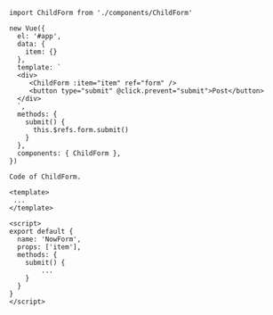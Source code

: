     import ChildForm from './components/ChildForm'

    new Vue({
      el: '#app',
      data: {
        item: {}
      },
      template: `
      <div>
         <ChildForm :item="item" ref="form" />
         <button type="submit" @click.prevent="submit">Post</button>
      </div>
      `,
      methods: {
        submit() {
          this.$refs.form.submit()
        }
      },
      components: { ChildForm },
    })

    Code of ChildForm.

    <template>
     ...
    </template>

    <script>
    export default {
      name: 'NowForm',
      props: ['item'],
      methods: {
        submit() {
            ...
        }
      }
    }
    </script>
